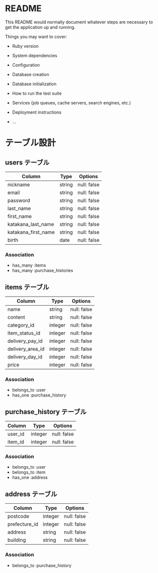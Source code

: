 # README

This README would normally document whatever steps are necessary to get the
application up and running.

Things you may want to cover:

* Ruby version

* System dependencies

* Configuration

* Database creation

* Database initialization

* How to run the test suite

* Services (job queues, cache servers, search engines, etc.)

* Deployment instructions

* ...
# テーブル設計

## users テーブル

| Column              | Type    | Options     |
| ------------------- | ------- | ----------- |
| nickname            | string  | null: false |
| email               | string  | null: false |
| password            | string  | null: false |
| last_name           | string  | null: false |
| first_name          | string  | null: false |
| katakana_last_name  | string  | null: false |
| katakana_first_name | string  | null: false |
| birth               | date    | null: false |

### Association

- has_many :items
- has_many :purchase_histories


## items テーブル

| Column            | Type    | Options     |
| ----------------- | ------- | ----------- |
| name              | string  | null: false |
| content           | string  | null: false |
| category_id       | integer | null: false |
| item_status_id    | integer | null: false |
| delivery_pay_id   | integer | null: false |
| delivery_area_id  | integer | null: false |
| delivery_day_id   | integer | null: false |
| price             | integer | null: false |

### Association

- belongs_to :user
- has_one :purchase_history

## purchase_history テーブル

| Column     | Type       | Options       |
| ---------- | ---------- | ------------- |
| user_id    | integer    | null: false   |
| item_id    | integer    | null: false   |

### Association

- belongs_to :user
- belongs_to :item
- has_one :address

## address テーブル

| Column         | Type    | Options       |
| -------------- | ------- | ------------- |
| postcode       | integer | null: false   |
| prefecture_id  | integer | null: false   |
| address        | string  | null: false   |
| building       | string  | null: false   |

### Association

- belongs_to :purchase_history